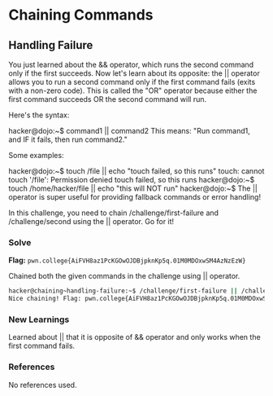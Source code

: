 # Chaining Commands

## Handling Failure
You just learned about the && operator, which runs the second command only if the first succeeds. Now let's learn about its opposite: the || operator allows you to run a second command only if the first command fails (exits with a non-zero code). This is called the "OR" operator because either the first command succeeds OR the second command will run.

Here's the syntax:

hacker@dojo:~$ command1 || command2
This means: "Run command1, and IF it fails, then run command2."

Some examples:

hacker@dojo:~$ touch /file || echo "touch failed, so this runs"
touch: cannot touch '/file': Permission denied
touch failed, so this runs
hacker@dojo:~$ touch /home/hacker/file || echo "this will NOT run"
hacker@dojo:~$
The || operator is super useful for providing fallback commands or error handling!

In this challenge, you need to chain /challenge/first-failure and /challenge/second using the || operator. Go for it!

### Solve
**Flag:** `pwn.college{AiFVH8az1PcKGOwOJDBjpknKp5q.01M0MDOxwSM4AzNzEzW}`

Chained both the given commands in the challenge using || operator.

```bash
hacker@chaining~handling-failure:~$ /challenge/first-failure || /challenge/second
Nice chaining! Flag: pwn.college{AiFVH8az1PcKGOwOJDBjpknKp5q.01M0MDOxwSM4AzNzEzW}
```

### New Learnings
Learned about || that it is opposite of && operator and only works when the first command fails.

### References 
No references used.
